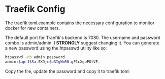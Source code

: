 # Traefik Config
The traefik.toml.example contains the necessary configuration to monitor docker for new containers.

The default port for Traefik's backend is 7080. The username and password combo is admin/admin. I **STRONGLY** suggest changing it. You can generate a new password using the htpasswd utility like so:

```bash
htpasswd -nb admin password
admin:$apr1$Sa.SXDjc$o3IgWm50.gF1cXgoPOtVF.
```

Copy the file, update the password and copy it to traefik.toml

